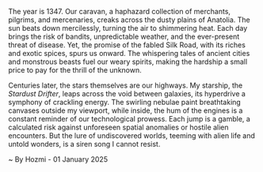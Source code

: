 
The year is 1347.  Our caravan, a haphazard collection of merchants, pilgrims, and mercenaries, creaks across the dusty plains of Anatolia.  The sun beats down mercilessly, turning the air to shimmering heat.  Each day brings the risk of bandits, unpredictable weather, and the ever-present threat of disease.  Yet, the promise of the fabled Silk Road, with its riches and exotic spices, spurs us onward.  The whispering tales of ancient cities and monstrous beasts fuel our weary spirits, making the hardship a small price to pay for the thrill of the unknown.

Centuries later, the stars themselves are our highways.  My starship, the *Stardust Drifter*, leaps across the void between galaxies, its hyperdrive a symphony of crackling energy.  The swirling nebulae paint breathtaking canvases outside my viewport, while inside, the hum of the engines is a constant reminder of our technological prowess.  Each jump is a gamble, a calculated risk against unforeseen spatial anomalies or hostile alien encounters.  But the lure of undiscovered worlds, teeming with alien life and untold wonders, is a siren song I cannot resist.

~ By Hozmi - 01 January 2025
